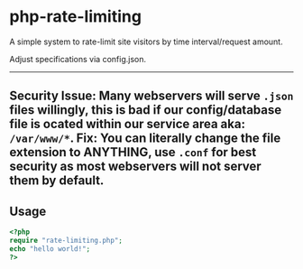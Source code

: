 # php-rate-limiting
A simple system to rate-limit site visitors by time interval/request amount.

Adjust specifications via config.json.

-------
Security Issue:
Many webservers will serve `.json` files willingly, this is bad if our config/database file is ocated within our service area aka: `/var/www/*`.
Fix:
You can literally change the file extension to ANYTHING, use `.conf` for best security as most webservers will not server them by default.
-------

## Usage
```php
<?php
require "rate-limiting.php";
echo "hello world!";
?>
```
